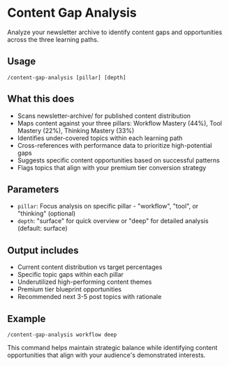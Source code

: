 # Content Gap Analysis

Analyze your newsletter archive to identify content gaps and opportunities across the three learning paths.

## Usage
```
/content-gap-analysis [pillar] [depth]
```

## What this does
- Scans newsletter-archive/ for published content distribution
- Maps content against your three pillars: Workflow Mastery (44%), Tool Mastery (22%), Thinking Mastery (33%)
- Identifies under-covered topics within each learning path
- Cross-references with performance data to prioritize high-potential gaps
- Suggests specific content opportunities based on successful patterns
- Flags topics that align with your premium tier conversion strategy

## Parameters
- `pillar`: Focus analysis on specific pillar - "workflow", "tool", or "thinking" (optional)
- `depth`: "surface" for quick overview or "deep" for detailed analysis (default: surface)

## Output includes
- Current content distribution vs target percentages
- Specific topic gaps within each pillar
- Underutilized high-performing content themes
- Premium tier blueprint opportunities
- Recommended next 3-5 post topics with rationale

## Example
```
/content-gap-analysis workflow deep
```

This command helps maintain strategic balance while identifying content opportunities that align with your audience's demonstrated interests.